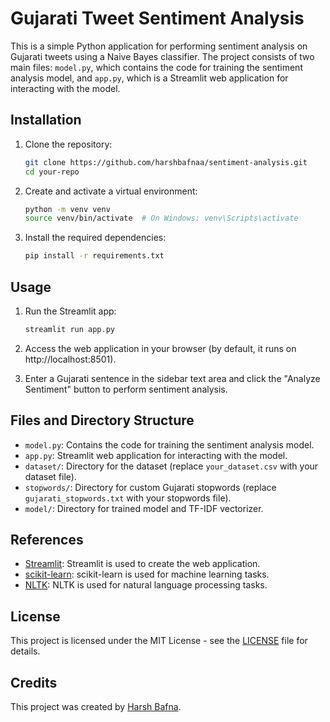 # Gujarati Tweet Sentiment Analysis

This is a simple Python application for performing sentiment analysis on Gujarati tweets using a Naive Bayes classifier. The project consists of two main files: `model.py`, which contains the code for training the sentiment analysis model, and `app.py`, which is a Streamlit web application for interacting with the model.

## Installation

1. Clone the repository:
   ```bash
   git clone https://github.com/harshbafnaa/sentiment-analysis.git
   cd your-repo
   ```

2. Create and activate a virtual environment:
   ```bash
   python -m venv venv
   source venv/bin/activate  # On Windows: venv\Scripts\activate
   ```

3. Install the required dependencies:
   ```bash
   pip install -r requirements.txt
   ```

## Usage

1. Run the Streamlit app:
   ```bash
   streamlit run app.py
   ```

2. Access the web application in your browser (by default, it runs on http://localhost:8501).

3. Enter a Gujarati sentence in the sidebar text area and click the "Analyze Sentiment" button to perform sentiment analysis.

## Files and Directory Structure

- `model.py`: Contains the code for training the sentiment analysis model.
- `app.py`: Streamlit web application for interacting with the model.
- `dataset/`: Directory for the dataset (replace `your_dataset.csv` with your dataset file).
- `stopwords/`: Directory for custom Gujarati stopwords (replace `gujarati_stopwords.txt` with your stopwords file).
- `model/`: Directory for trained model and TF-IDF vectorizer.

## References

- [Streamlit](https://streamlit.io/): Streamlit is used to create the web application.
- [scikit-learn](https://scikit-learn.org/): scikit-learn is used for machine learning tasks.
- [NLTK](https://www.nltk.org/): NLTK is used for natural language processing tasks.


## License

This project is licensed under the MIT License - see the [LICENSE](LICENSE) file for details.

## Credits
This project was created by [Harsh Bafna](https://github.com/harshbafnaa).

